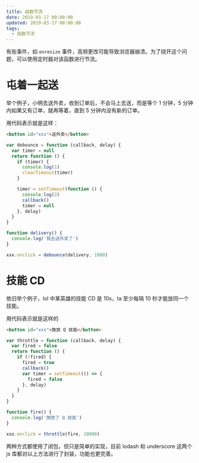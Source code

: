 ```yaml
---
title: 函数节流
date: 2019-03-17 00:00:00
updated: 2019-03-17 00:00:00
tags:
  - 函数节流
---
```


有些事件，如 `onresize` 事件，高频更改可能导致浏览器崩溃。为了绕开这个问题，可以使用定时器对该函数进行节流。

<!-- more -->

# 屯着一起送

举个例子，小明去送外卖，收到订单后，不会马上去送，而是等个 1 分钟，5 分钟内如果又有订单，就再等着，直到 5 分钟内没有新的订单。

用代码表示就是这样：

```html
<button id="xxx">送外卖</button>
```

```javascript
var debounce = function (callback, delay) {
  var timer = null
  return function () {
    if (timer) {
      console.log(1)
      clearTimeout(timer)
    }

    timer = setTimeout(function () {
      console.log(2)
      callback()
      timer = null
    }, delay)
  }
}

function delivery() {
  console.log('我去送外卖了')
}

xxx.onclick = debounce(delivery, 1000)
```

# 技能 CD

依旧举个例子，lol 中某英雄的技能 CD 是 10s，ta 至少每隔 10 秒才能放同一个技能。

用代码表示就是这样的

```html
<button id="xxx">施放 Q 技能</button>
```

```javascript
var throttle = function (callback, delay) {
  var fired = false
  return function () {
    if (!fired) {
      fired = true
      callback()
      var timer = setTimeout(() => {
        fired = false
      }, delay)
    }
  }
}

function fire() {
  console.log('施放了 Q 技能')
}

xxx.onclick = throttle(fire, 10000)
```

两种方式都使用了闭包，但只是简单的实现，目前 lodash 和 underscore 这两个 js 库都对以上方法进行了封装，功能也更完善。
